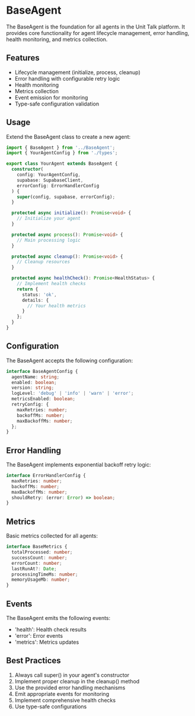 # BaseAgent

The BaseAgent is the foundation for all agents in the Unit Talk platform. It provides core functionality for agent lifecycle management, error handling, health monitoring, and metrics collection.

## Features

- Lifecycle management (initialize, process, cleanup)
- Error handling with configurable retry logic
- Health monitoring
- Metrics collection
- Event emission for monitoring
- Type-safe configuration validation

## Usage

Extend the BaseAgent class to create a new agent:

```typescript
import { BaseAgent } from '../BaseAgent';
import { YourAgentConfig } from './types';

export class YourAgent extends BaseAgent {
  constructor(
    config: YourAgentConfig,
    supabase: SupabaseClient,
    errorConfig: ErrorHandlerConfig
  ) {
    super(config, supabase, errorConfig);
  }

  protected async initialize(): Promise<void> {
    // Initialize your agent
  }

  protected async process(): Promise<void> {
    // Main processing logic
  }

  protected async cleanup(): Promise<void> {
    // Cleanup resources
  }

  protected async healthCheck(): Promise<HealthStatus> {
    // Implement health checks
    return {
      status: 'ok',
      details: {
        // Your health metrics
      }
    };
  }
}
```

## Configuration

The BaseAgent accepts the following configuration:

```typescript
interface BaseAgentConfig {
  agentName: string;
  enabled: boolean;
  version: string;
  logLevel: 'debug' | 'info' | 'warn' | 'error';
  metricsEnabled: boolean;
  retryConfig: {
    maxRetries: number;
    backoffMs: number;
    maxBackoffMs: number;
  };
}
```

## Error Handling

The BaseAgent implements exponential backoff retry logic:

```typescript
interface ErrorHandlerConfig {
  maxRetries: number;
  backoffMs: number;
  maxBackoffMs: number;
  shouldRetry: (error: Error) => boolean;
}
```

## Metrics

Basic metrics collected for all agents:

```typescript
interface BaseMetrics {
  totalProcessed: number;
  successCount: number;
  errorCount: number;
  lastRunAt?: Date;
  processingTimeMs: number;
  memoryUsageMb: number;
}
```

## Events

The BaseAgent emits the following events:
- 'health': Health check results
- 'error': Error events
- 'metrics': Metrics updates

## Best Practices

1. Always call super() in your agent's constructor
2. Implement proper cleanup in the cleanup() method
3. Use the provided error handling mechanisms
4. Emit appropriate events for monitoring
5. Implement comprehensive health checks
6. Use type-safe configurations 